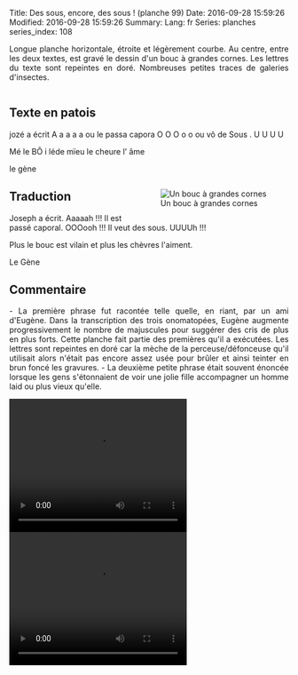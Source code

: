 Title: Des sous, encore, des sous ! (planche 99)
Date: 2016-09-28 15:59:26
Modified: 2016-09-28 15:59:26
Summary: 
Lang: fr
Series: planches
series_index: 108

<p style="text-align:justify;">Longue planche horizontale, étroite et légèrement courbe. Au centre, entre les deux textes, est gravé le dessin d'un bouc à grandes cornes. Les lettres du texte sont repeintes en doré. Nombreuses petites traces de galeries d'insectes.</p>

<figure class="image-block" style="float: center;">
  <img alt="" src="{static}/images/planche_99.png">
  <figcaption style="max-width: 650px"></figcaption>
</figure>

## Texte en patois
jozé  a  écrit  A a a a a  ou  le  passa  capora  O O O o o  ou  vô  de  Sous .  U U U U

Mé  le  BÔ  i  léde  mïeu  le  cheure  l’ âme

le gène

<figure class="image-block" style="float: right;">
  <img alt="Un bouc à grandes cornes" src="{static}/images/planche_99_dessin.png">
  <figcaption style="max-width: 430px">Un bouc à grandes cornes</figcaption>
</figure>


## Traduction
Joseph a écrit. Aaaaah !!!
Il est passé caporal. OOOooh !!!
Il veut des sous. UUUUh !!!

Plus le bouc est vilain et plus les chèvres l'aiment.

Le Gène

## Commentaire
<p style="text-align:justify;">
-  La première phrase fut racontée telle quelle, en riant, par un ami d'Eugène. Dans la transcription des trois onomatopées, Eugène augmente progressivement le nombre de majuscules pour suggérer des cris de plus en plus forts. Cette planche fait partie des premières qu'il a exécutées. Les lettres sont repeintes en doré car la mèche de la perceuse/défonceuse qu'il utilisait alors n'était pas encore assez usée pour brûler et ainsi teinter en brun foncé les gravures.
-  La deuxième petite phrase était souvent énoncée lorsque les gens s'étonnaient de voir une jolie fille accompagner un homme laid ou plus vieux qu'elle.</p>



<video width="320" height="240" controls>
  <source src="https://d1njpgd0ygatdn.cloudfront.net/video_99.mp4" type="video/mp4">
</video>

<video width="320" height="240" controls>
  <source src="https://d1njpgd0ygatdn.cloudfront.net/video_99_bis.mp4" type="video/mp4">
</video>
